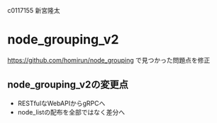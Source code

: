 c0117155 新宮隆太
# node_grouping_v2

https://github.com/homirun/node_grouping で見つかった問題点を修正

## node_grouping_v2の変更点
- RESTfulなWebAPIからgRPCへ
- node_listの配布を全部ではなく差分へ
